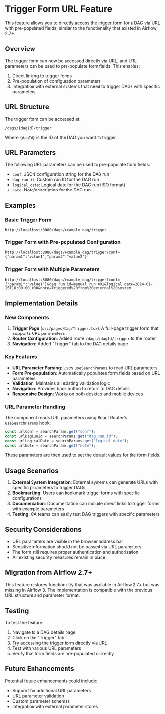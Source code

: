 # Trigger Form URL Feature

This feature allows you to directly access the trigger form for a DAG via URL with pre-populated fields, similar to the functionality that existed in Airflow 2.7+.

## Overview

The trigger form can now be accessed directly via URL, and URL parameters can be used to pre-populate form fields. This enables:

1. Direct linking to trigger forms
2. Pre-population of configuration parameters
3. Integration with external systems that need to trigger DAGs with specific parameters

## URL Structure

The trigger form can be accessed at:
```
/dags/{dagId}/trigger
```

Where `{dagId}` is the ID of the DAG you want to trigger.

## URL Parameters

The following URL parameters can be used to pre-populate form fields:

- `conf`: JSON configuration string for the DAG run
- `dag_run_id`: Custom run ID for the DAG run
- `logical_date`: Logical date for the DAG run (ISO format)
- `note`: Note/description for the DAG run

## Examples

### Basic Trigger Form
```
http://localhost:8080/dags/example_dag/trigger
```

### Trigger Form with Pre-populated Configuration
```
http://localhost:8080/dags/example_dag/trigger?conf={"param1":"value1","param2":"value2"}
```

### Trigger Form with Multiple Parameters
```
http://localhost:8080/dags/example_dag/trigger?conf={"param1":"value1"}&dag_run_id=manual_run_001&logical_date=2024-01-15T10:00:00.000&note=Triggered%20from%20external%20system
```

## Implementation Details

### New Components

1. **Trigger Page** (`src/pages/Dag/Trigger.tsx`): A full-page trigger form that supports URL parameters
2. **Router Configuration**: Added route `/dags/:dagId/trigger` to the router
3. **Navigation**: Added "Trigger" tab to the DAG details page

### Key Features

- **URL Parameter Parsing**: Uses `useSearchParams` to read URL parameters
- **Form Pre-population**: Automatically populates form fields based on URL parameters
- **Validation**: Maintains all existing validation logic
- **Navigation**: Provides back button to return to DAG details
- **Responsive Design**: Works on both desktop and mobile devices

### URL Parameter Handling

The component reads URL parameters using React Router's `useSearchParams` hook:

```typescript
const urlConf = searchParams.get("conf");
const urlDagRunId = searchParams.get("dag_run_id");
const urlLogicalDate = searchParams.get("logical_date");
const urlNote = searchParams.get("note");
```

These parameters are then used to set the default values for the form fields.

## Usage Scenarios

1. **External System Integration**: External systems can generate URLs with specific parameters to trigger DAGs
2. **Bookmarking**: Users can bookmark trigger forms with specific configurations
3. **Documentation**: Documentation can include direct links to trigger forms with example parameters
4. **Testing**: QA teams can easily test DAG triggers with specific parameters

## Security Considerations

- URL parameters are visible in the browser address bar
- Sensitive information should not be passed via URL parameters
- The form still requires proper authentication and authorization
- All existing security measures remain in place

## Migration from Airflow 2.7+

This feature restores functionality that was available in Airflow 2.7+ but was missing in Airflow 3. The implementation is compatible with the previous URL structure and parameter format.

## Testing

To test the feature:

1. Navigate to a DAG details page
2. Click on the "Trigger" tab
3. Try accessing the trigger form directly via URL
4. Test with various URL parameters
5. Verify that form fields are pre-populated correctly

## Future Enhancements

Potential future enhancements could include:

- Support for additional URL parameters
- URL parameter validation
- Custom parameter schemas
- Integration with external parameter stores
